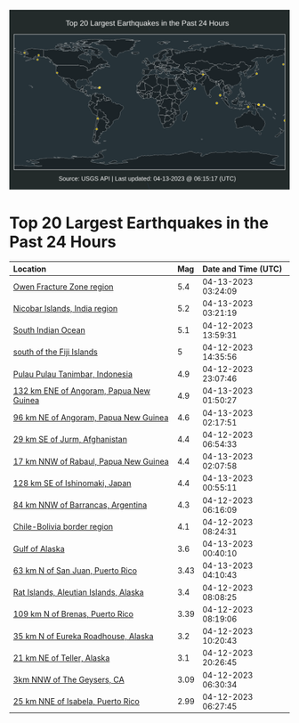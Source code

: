 ![Map](./map.png)

# Top 20 Largest Earthquakes in the Past 24 Hours

| Location | Mag | Date and Time (UTC) |
|:---|:---|:---|
| [Owen Fracture Zone region](https://earthquake.usgs.gov/earthquakes/eventpage/us6000k3z2) | 5.4 | 04-13-2023 03:24:09 |
| [Nicobar Islands, India region](https://earthquake.usgs.gov/earthquakes/eventpage/us6000k3z1) | 5.2 | 04-13-2023 03:21:19 |
| [South Indian Ocean](https://earthquake.usgs.gov/earthquakes/eventpage/us6000k3ta) | 5.1 | 04-12-2023 13:59:31 |
| [south of the Fiji Islands](https://earthquake.usgs.gov/earthquakes/eventpage/us6000k3tg) | 5 | 04-12-2023 14:35:56 |
| [Pulau Pulau Tanimbar, Indonesia](https://earthquake.usgs.gov/earthquakes/eventpage/us6000k3xn) | 4.9 | 04-12-2023 23:07:46 |
| [132 km ENE of Angoram, Papua New Guinea](https://earthquake.usgs.gov/earthquakes/eventpage/us6000k3yi) | 4.9 | 04-13-2023 01:50:27 |
| [96 km NE of Angoram, Papua New Guinea](https://earthquake.usgs.gov/earthquakes/eventpage/us6000k3ys) | 4.6 | 04-13-2023 02:17:51 |
| [29 km SE of Jurm, Afghanistan](https://earthquake.usgs.gov/earthquakes/eventpage/us6000k3rd) | 4.4 | 04-12-2023 06:54:33 |
| [17 km NNW of Rabaul, Papua New Guinea](https://earthquake.usgs.gov/earthquakes/eventpage/us6000k3yq) | 4.4 | 04-13-2023 02:07:58 |
| [128 km SE of Ishinomaki, Japan](https://earthquake.usgs.gov/earthquakes/eventpage/us6000k3yb) | 4.4 | 04-13-2023 00:55:11 |
| [84 km NNW of Barrancas, Argentina](https://earthquake.usgs.gov/earthquakes/eventpage/us6000k3qv) | 4.3 | 04-12-2023 06:16:09 |
| [Chile-Bolivia border region](https://earthquake.usgs.gov/earthquakes/eventpage/us6000k3rv) | 4.1 | 04-12-2023 08:24:31 |
| [Gulf of Alaska](https://earthquake.usgs.gov/earthquakes/eventpage/us6000k3y7) | 3.6 | 04-13-2023 00:40:10 |
| [63 km N of San Juan, Puerto Rico](https://earthquake.usgs.gov/earthquakes/eventpage/pr71404643) | 3.43 | 04-13-2023 04:10:43 |
| [Rat Islands, Aleutian Islands, Alaska](https://earthquake.usgs.gov/earthquakes/eventpage/ak0234otmoq2) | 3.4 | 04-12-2023 08:08:25 |
| [109 km N of Brenas, Puerto Rico](https://earthquake.usgs.gov/earthquakes/eventpage/pr71404453) | 3.39 | 04-12-2023 08:19:06 |
| [35 km N of Eureka Roadhouse, Alaska](https://earthquake.usgs.gov/earthquakes/eventpage/ak0234ouw42d) | 3.2 | 04-12-2023 10:20:43 |
| [21 km NE of Teller, Alaska](https://earthquake.usgs.gov/earthquakes/eventpage/ak0234p0vqke) | 3.1 | 04-12-2023 20:26:45 |
| [3km NNW of The Geysers, CA](https://earthquake.usgs.gov/earthquakes/eventpage/nc73871740) | 3.09 | 04-12-2023 06:30:34 |
| [25 km NNE of Isabela, Puerto Rico](https://earthquake.usgs.gov/earthquakes/eventpage/pr71404413) | 2.99 | 04-12-2023 06:27:45 |
